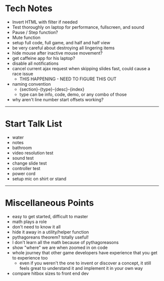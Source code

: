 # Tech Notes
- Invert HTML with filter if needed
- Test thoroughly on laptop for performance, fullscreen, and sound
- Pause / Step function?
- Mute function
- setup full code, full game, and half and half view
- be very careful about destroying all lingering items
- hide mouse after inactive mouse movement?
- get caffeine app for his laptop?
- disable all notifications
- cancel current ajax request when skipping slides fast, could cause a race issue
	- THIS HAPPENING - NEED TO FIGURE THIS OUT
- naming convention
	- {section}-{type}-{desc}-{index}
	- type can be info, code, demo, or any combo of those
- why aren't line number start offsets working?

---

# Start Talk List
- water
- notes
- bathroom
- video resolution test
- sound test
- change slide test
- controller test
- power cord
- setup mic on shirt or stand

---

# Miscellaneous Points
- easy to get started, difficult to master
- math plays a role
- don't need to know it all
- hide it away in a utility/helper function
- pythagoreans theorem? totally useful!
- I don't learn all the math because of pythagoreasons
- show "where" we are when zoomed in on code
- whole journey that other game developers have experience that you get to experience too
	- even if you weren't the one to invent or discover a concept, it still feels great to understand it and implement it in your own way
- compare hitbox sizes to front end dev